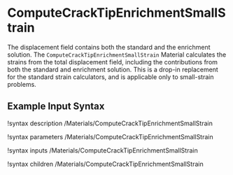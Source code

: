 
# ComputeCrackTipEnrichmentSmallStrain

The displacement field contains both the standard and the enrichment solution. The `ComputeCrackTipEnrichmentSmallStrain` Material calculates the strains from the total displacement field, including the contributions from both the standard and enrichment solution. This is a drop-in replacement for the standard strain calculators, and is applicable only to small-strain problems.

## Example Input Syntax

!syntax description /Materials/ComputeCrackTipEnrichmentSmallStrain

!syntax parameters /Materials/ComputeCrackTipEnrichmentSmallStrain

!syntax inputs /Materials/ComputeCrackTipEnrichmentSmallStrain

!syntax children /Materials/ComputeCrackTipEnrichmentSmallStrain
